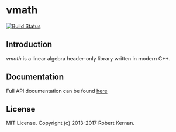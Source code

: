 # vmath
[![Build Status](https://travis-ci.org/kernan/vmath.svg?branch=develop)](https://travis-ci.org/kernan/vmath)

## Introduction

*vmath* is a linear algebra header-only library written in modern C++.

## Documentation

Full API documentation can be found [here](http://kernan.github.io/vmath/)

## License

MIT License. Copyright (c) 2013-2017 Robert Kernan.
